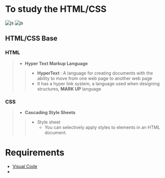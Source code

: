 # To study the HTML/CSS
![js](https://img.shields.io/badge/HTML-F7DF1E?style=for-the-badge&logo=JavaScript&logoColor=white)
![js](https://img.shields.io/badge/CSS-239120?&style=for-the-badge&logo=css3&logoColor=white)

## HTML/CSS Base
### HTML
> + **Hyper Text Markup Language**
> >  + **HyperText** : A language for creating documents with the ability to move from one web page to another web page
> >  + It has a hyper link system, a language used when designing structures, **MARK UP** language

### CSS
> + **Cascading Style Sheets**
> > + Style sheet
> >    - You can selectively apply styles to elements in an HTML document.


# Requirements

+ [Visual Code](https://code.visualstudio.com, "
Please follow the installation guide")
+ 
